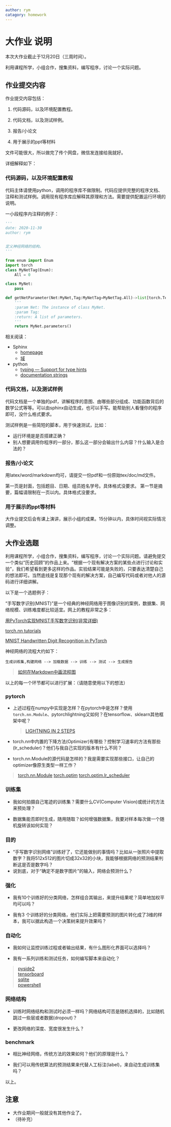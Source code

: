 ```yaml
---
author: rym
catagory: homework
---
```

# 大作业 说明

本次大作业截止于12月20日（三周时间）。

利用课程所学，小组合作，搜集资料，编写程序，讨论一个实际问题。

<!-- more -->

## 作业提交内容

作业提交内容包括：

1. 代码源码，以及环境配置教程。

1. 代码文档，以及测试样例。

1. 报告/小论文

1. 用于展示的ppt等材料

文件可能很大，所以做完了传个网盘，微信发连接给我就好。

详细解释如下：

### 代码源码，以及环境配置教程

代码主体请使用python，调用的程序库不做限制。代码应提供完整的程序文档、注释和测试样例。调用现有程序库应解释其原理和方法。需要提供配置运行环境的说明。

一小段程序内注释的例子：

````python
'''
date: 2020-11-30
author: rym


定义神经网络的结构。
'''

from enum import Enum
import torch
class MyNetTag(Enum):
    All = 0

class MyNet:
    pass

def getNetParameter(Net:MyNet,Tag:MyNetTag=MyNetTag.All)->list[torch.Tensor]:
    '''
    :param Net: The instance of class MyNet.
    :param Tag:
    :return: A list of parameters.
    '''
    return MyNet.parameters()
````

相关阅读：

* Sphinx
  * [homepage](https://www.sphinx.org.cn/index.html)
  * [域](https://www.sphinx.org.cn/usage/restructuredtext/domains.html?highlight=param#the-math-domain)
* python
  * [typing — Support for type hints](https://docs.python.org/3/library/typing.html)
  * [documentation strings](https://docs.python.org/3/tutorial/controlflow.html#documentation-strings)

### 代码文档，以及测试样例

代码文档是一个单独的pdf，讲解程序的意图、由哪些部分组成、功能函数背后的数学公式等等。可以由sphinx自动生成，也可以手写。能帮助别人看懂你的程序即可，没什么格式要求。

测试样例是一些简短的脚本，用于快速测试，比如：

* 运行环境是是否搭建正确？
* 别人想要调用你程序的一部分，那么这一部分会输出什么内容？什么输入是合法的？

### 报告/小论文

用latex/word/markdown均可，请提交一份pdf和一份原始tex/doc/md文件。

第一页是封面，包括题目、日期、组员姓名学号。具体格式没要求。
第一节是摘要，篇幅请限制在一页以内。具体格式没要求。

### 用于展示的ppt等材料

大作业提交后会有课上演讲，展示小组的成果。15分钟以内，具体时间视实际情况调整。

## 大作业选题

利用课程所学，小组合作，搜集资料，编写程序，讨论一个实际问题。请避免提交一个类似“历史回顾”的作品上来。“根据一个现有解决方案的某些点进行讨论和实验”，我们希望看到更多这样的作品。实验结果可能是失败的，只要表达清楚自己的想法即可。当然底线是复现那个现有的解决方案，自己编写代码或者对他人的源码进行详细讲解。

以下是一个选题例子：

“手写数字识别(MNIST)”是一个经典的神经网络用于图像识别的案例，数据集、网络规模、训练难度都比较适宜。网上的教程非常之多：

[用PyTorch实现MNIST手写数字识别(非常详细)](https://zhuanlan.zhihu.com/p/137571225)

[torch.nn tutorials](https://pytorch.org/tutorials/beginner/nn_tutorial.html#mnist-data-setup)

[MNIST Handwritten Digit Recognition in PyTorch](https://nextjournal.com/gkoehler/pytorch-mnist)

神经网络的流程大约如下：

````
生成训练集,构建网络 --> 加载数据 --> 训练 --> 测试 --> 生成报告
````


> [如何在Markdown中画流程图](https://www.jianshu.com/p/b421cc723da5)

以上的每一个环节都可以进行扩展：（请随意使用以下的想法）

### pytorch

* 上述过程在numpy中实现是怎样？在pytorch中是怎样？使用`torch.nn.Module`、pytorchlightning又如何？在tensorflow、sklearn其他框架中呢？
    >[LIGHTNING IN 2 STEPS](https://pytorch-lightning.readthedocs.io/en/latest/new-project.html)

* torch.nn中内置的下降方法(Optimizer)有哪些？控制学习速率的方法有那些(lr_scheduler)？他们与我自己实现的版本有什么不同？

* torch.nn.Module的源代码是怎样的？我是需要实现那些接口，让自己的optimizer像原生类型一样工作？

> [torch.nn.Module](https://pytorch.org/docs/stable/_modules/torch/nn/modules/module.html#Module)
> [torch.optim](https://pytorch.org/docs/stable/optim.html)
> [torch.optim.lr_scheduler](https://pytorch.org/docs/stable/optim.html)

### 训练集

* 我如何拍摄自己笔迹的训练集？需要什么CV(Computer Vision)或统计的方法来预处理？

* 数据集能否即时生成，随用随取？如何增强数据集，我要对样本每次做一个随机旋转该如何实现？

### 目的

* “手写数字识别网络”训练好了，它还能做别的事情吗？比如从一张照片中提取数字？我将512x512的图片切成32x32的小块，我能够根据网络的预测结果判断这是否是数字吗？
* 说到底，对于“确定不是数字图片”的输入，网络会预测什么？

### 强化

* 我有10个训练好的分类网络，怎样组合其输出，来提升结果呢？简单地加权平均可以吗？
  
* 我有3 个训练好的分类网络，他们实际上把需要预测的图片转化成了3维的样本，我可以据此构造一个决策树来提升效果吗？

### 自动化

* 我如何让监控训练过程或者输出结果，有什么图形化界面可以选择吗？

* 我有一系列训练和测试任务，如何编写脚本来自动化？

> [pyside2](https://pypi.org/project/PySide2/)  
> [tensorboard](https://pytorch.org/tutorials/recipes/recipes/tensorboard_with_pytorch.html)  
> [sqlite](https://www.runoob.com/sqlite/sqlite-python.html)  
> [powershell](https://docs.microsoft.com/zh-cn/powershell/)

### 网络结构

* 训练时网络结构和测试时必须一样吗？网络结构可否是随机选择的，比如随机跳过一些层或者数据(dropout)？

* 更改网络的深度、宽度很发生什么？

### benchmark

* 相比神经网络，传统方法的效果如何？他们的原理是什么？

* 我们可以用传统算法的预测结果来代替人工标注(label)，来自动生成训练集吗？

以上。

## 注意

* 大作业期间一般就没有其他作业了。
* （待补充）

